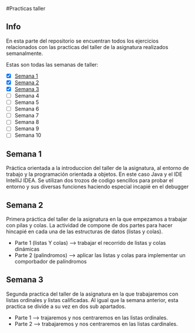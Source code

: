 #Practicas taller 

## Info
En esta parte del repositorio se encuentran todos los ejercicios relacionados con las practicas del taller de la asignatura
realizados semanalmente.

Estas son todas las semanas de taller:
- [x] [Semana 1](https://github.com/thehastag/taller-de-estructuras-de-datos/tree/master/Practicas%20taller/Primera%20practica%20taller%20ED/src)
- [x] [Semana 2](https://github.com/thehastag/taller-de-estructuras-de-datos/tree/master/Practicas%20taller/Segunda%20practica%20taller%20ED)
- [x] [Semana 3](https://github.com/thehastag/taller-de-estructuras-de-datos/tree/master/Practicas%20taller/Tercera%20practica%20taller%20ED)
- [ ] Semana 4
- [ ] Semana 5
- [ ] Semana 6
- [ ] Semana 7
- [ ] Semana 8
- [ ] Semana 9
- [ ] Semana 10

## Semana 1
Práctica orientada a la introduccion del taller de la asignatura, al entorno de trabajo y la programación orientada a objetos. En este caso Java y el IDE 
IntelliJ IDEA. Se utilizan dos trozos de codigo sencillos para probar el entorno y sus diversas funciones haciendo especial incapié en el debugger

## Semana 2 
Primera práctica del taller de la asignatura en la que empezamos a trabajar con pilas y colas. La actividad de compone de dos partes para hacer hincapié en cada una de las estructuras de datos (listas y colas).

* Parte 1 (listas Y colas) --> trabajar el recorrido de listas y colas dinámicas
* Parte 2 (palindromos)  --> aplicar las listas y colas para implementar un comporbador de palíndromos

## Semana 3
Segunda practica del taller de la asignatura en la que trabajaremos con listas ordinales y listas calificadas. Al igual que la semana anterior, esta practica se divide a su vez en dos sub apartados.

* Parte 1 --> trajaremos y nos centraremos en las listas ordinales.
* Parte 2 --> trabajaremos y nos centraremos en las listas cardinales.
